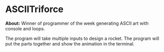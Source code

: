 # ASCIITriforce

**About:** Winner of programmer of the week generating ASCII art with console and loops.

The program will take multiple inputs to design a rocket. The program will put the parts together and show the animation in the terminal.

